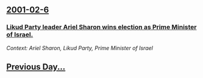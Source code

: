 ## [2001-02-6](/news/2001/02/6/index.md)

### [ Likud Party leader Ariel Sharon wins election as Prime Minister of Israel.](/news/2001/02/6/likud-party-leader-ariel-sharon-wins-election-as-prime-minister-of-israel.md)
_Context: Ariel Sharon, Likud Party, Prime Minister of Israel_

## [Previous Day...](/news/2001/02/5/index.md)

